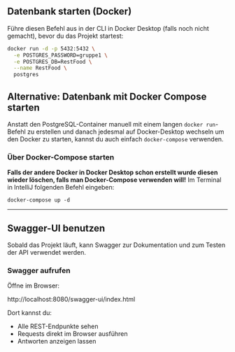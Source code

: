 ## Datenbank starten (Docker)

Führe diesen Befehl aus in der CLI in Docker Desktop (falls noch nicht gemacht), bevor du das Projekt startest:

```bash
docker run -d -p 5432:5432 \
  -e POSTGRES_PASSWORD=gruppe1 \
  -e POSTGRES_DB=RestFood \
  --name RestFood \
  postgres
```
## Alternative: Datenbank mit Docker Compose starten

Anstatt den PostgreSQL-Container manuell mit einem langen `docker run`-Befehl zu erstellen und danach jedesmal auf Docker-Desktop wechseln um den Docker zu starten, kannst du auch einfach `docker-compose` verwenden.  

### Über Docker-Compose starten
**Falls der andere Docker in Docker Desktop schon erstellt wurde diesen wieder löschen, falls man Docker-Compose verwenden will!**
Im Terminal in IntelliJ folgenden Befehl eingeben:
```
docker-compose up -d
```

---
## Swagger-UI benutzen

Sobald das Projekt läuft, kann Swagger zur Dokumentation und zum Testen der API verwendet werden.

### Swagger aufrufen

Öffne im Browser:

http://localhost:8080/swagger-ui/index.html

Dort kannst du:

- Alle REST-Endpunkte sehen
- Requests direkt im Browser ausführen
- Antworten anzeigen lassen
